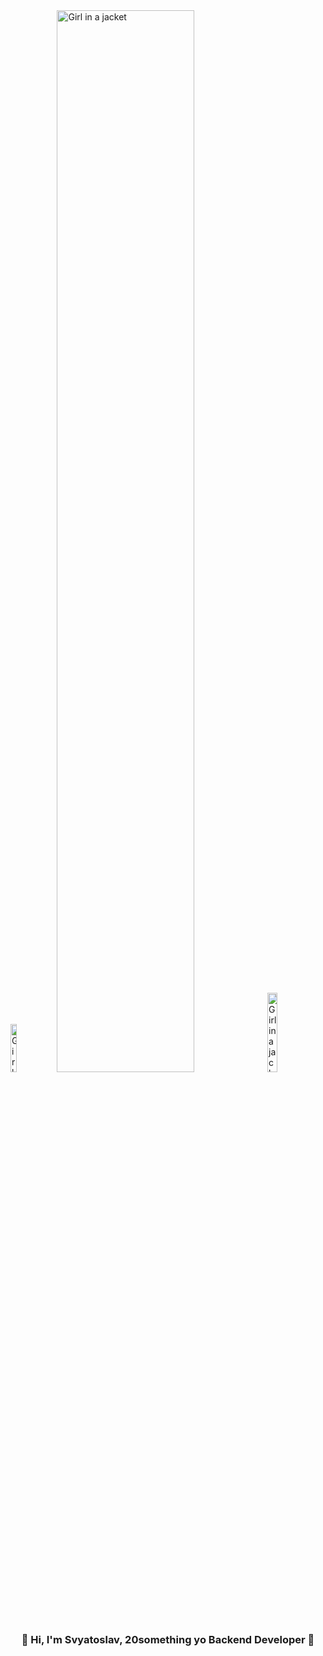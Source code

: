 <div>
    <img style="width:14%" src="https://cdn.worldvectorlogo.com/logos/gopher.svg" alt="Girl in a jacket">
    <!-- <h3 style="width:20%">Hi, I'm Svyatoslav, 20something yo Software Engenier</p> -->
    <img style="width:66%" src="https://github-readme-streak-stats.herokuapp.com?user=margoRSq&theme=material-palenight&border_radius=10&mode=weekly" alt="Girl in a jacket">
    <img style="width:18%" src="https://www.svgrepo.com/show/331553/python-package-index.svg" alt="Girl in a jacket">
</div>

<div align="center">
    <h3>👋 Hi, I'm Svyatoslav, 20something yo Backend Developer 🚀</h3>
</div>

